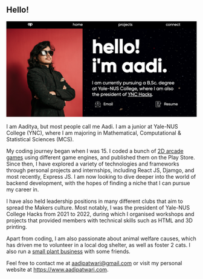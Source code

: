 ## Hello!

<img width="800" src="https://github.com/knowyourenemy/personal_website/blob/master/src/assets/images/screenshots/home-landscape.png" alt="Website home page    landscape">

I am Aaditya, but most people call me Aadi. I am a junior at Yale-NUS College (YNC), where I am majoring in Mathematical, Computational & Statistical Sciences (MCS). 

My coding journey began when I was 15. I coded a bunch of [2D arcade games](https://github.com/T-RektGames) using different game engines, and published them on the Play Store. Since then, I have explored a variety of technologies and frameworks through personal projects and internships, including React JS, Djamgo, and most recently, Express JS. I am now looking to dive deeper into the world of backend development, with the hopes of finding a niche that I can pursue my career in.

I have also held leadership positions in many different clubs that aim to spread the Makers culture. Most notably, I was the president of Yale-NUS College Hacks from 2021 to 2022, during which I organised workshops and projects that provided members with technical skills such as HTML and 3D printing.

Apart from coding, I am also passionate about animal welfare causes, which has driven me to volunteer in a local dog shelter, as well as foster 2 cats. I also run a [small plant business](https://ploont.sg) with some friends. 

Feel free to contact me at aadipatwari@gmail.com or visit my personal website at https://www.aadipatwari.com.
